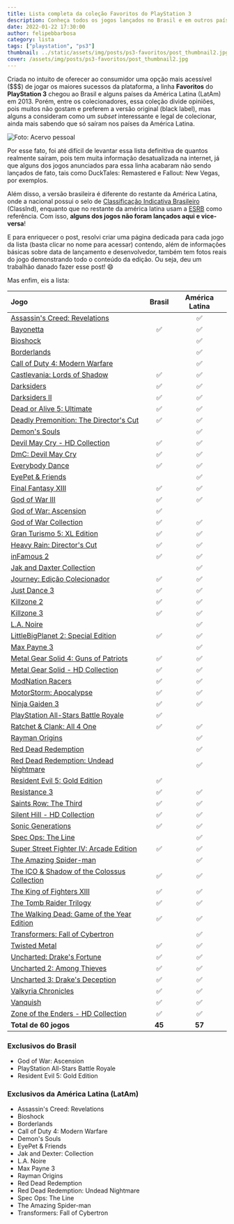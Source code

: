 ```yaml
---
title: Lista completa da coleção Favoritos do PlayStation 3
description: Conheça todos os jogos lançados no Brasil e em outros países da América Latina.
date: 2022-01-22 17:30:00
author: felipebbarbosa
category: lista
tags: ["playstation", "ps3"]
thumbnail: ../static/assets/img/posts/ps3-favoritos/post_thumbnail2.jpg
cover: /assets/img/posts/ps3-favoritos/post_thumbnail2.jpg
---
```


Criada no intuito de oferecer ao consumidor uma opção mais acessível ($$$) de jogar os maiores sucessos da plataforma, a linha **Favoritos** do **PlayStation 3** chegou ao Brasil e alguns países da América Latina (LatAm) em 2013. Porém, entre os colecionadores, essa coleção divide opiniões, pois muitos não gostam e preferem a versão original (black label), mas alguns a consideram como um *subset* interessante e legal de colecionar, ainda mais sabendo que só saíram nos países da América Latina.

![](/assets/img/posts/ps3-favoritos/favoritos.jpg "Foto: Acervo pessoal")

Por esse fato, foi até difícil de levantar essa lista definitiva de quantos realmente saíram, pois tem muita informação desatualizada na internet, já que alguns dos jogos anunciados para essa linha acabaram não sendo lançados de fato, tais como DuckTales: Remastered e Fallout: New Vegas, por exemplos.

Além disso, a versão brasileira é diferente do restante da América Latina, onde a nacional possui o selo de [Classificação Indicativa Brasileiro](https://www.gov.br/mj/pt-br/assuntos/seus-direitos/classificacao-1) (ClassInd), enquanto que no restante da américa latina usam a [ESRB](https://www.esrb.org/) como referência. Com isso, **alguns dos jogos não foram lançados aqui e vice-versa**!

E para enriquecer o post, resolvi criar uma página dedicada para cada jogo da lista (basta clicar no nome para acessar) contendo, além de informações básicas sobre data de lançamento e desenvolvedor, também tem fotos reais do jogo demonstrando todo o conteúdo da edição. Ou seja, deu um trabalhão danado fazer esse post! :smile:

Mas enfim, eis a lista:

| Jogo                                                                                      |       Brasil       |   América Latina   |
| :---------------------------------------------------------------------------------------- | :----------------: | :----------------: |
| [Assassin's Creed: Revelations](/games/assassins-creed-revelations/)                      |                    | :white_check_mark: |
| [Bayonetta](/games/bayonetta/)                                                            | :white_check_mark: | :white_check_mark: |
| [Bioshock](/games/bioshock/)                                                              |                    | :white_check_mark: |
| [Borderlands](/games/borderlands/)                                                        |                    | :white_check_mark: |
| [Call of Duty 4: Modern Warfare](/games/call-of-duty-4-modern-warfare/)                   |                    | :white_check_mark: |
| [Castlevania: Lords of Shadow](/games/castlevania-lords-of-shadow/)                       | :white_check_mark: | :white_check_mark: |
| [Darksiders](/games/darksiders/)                                                          | :white_check_mark: | :white_check_mark: |
| [Darksiders II](/games/darksiders-2/)                                                     | :white_check_mark: | :white_check_mark: |
| [Dead or Alive 5: Ultimate](/games/dead-or-alive-5/)                                      | :white_check_mark: | :white_check_mark: |
| [Deadly Premonition: The Director's Cut](/games/deadly-premonition/)                      | :white_check_mark: | :white_check_mark: |
| [Demon's Souls](/games/demons-souls/)                                                     |                    | :white_check_mark: |
| [Devil May Cry - HD Collection](/games/devil-may-cry-collection/)                         | :white_check_mark: | :white_check_mark: |
| [DmC: Devil May Cry](/games/dmc-devil-may-cry/)                                           | :white_check_mark: | :white_check_mark: |
| [Everybody Dance](/games/everybody-dance/)                                                | :white_check_mark: | :white_check_mark: |
| [EyePet & Friends](/games/eyepet-friends/)                                                |                    | :white_check_mark: |
| [Final Fantasy XIII](/games/final-fantasy-xiii/)                                          | :white_check_mark: | :white_check_mark: |
| [God of War III](/games/god-of-war-3/)                                                    | :white_check_mark: | :white_check_mark: |
| [God of War: Ascension](/games/god-of-war-ascension/)                                     | :white_check_mark: |                    |
| [God of War Collection](/games/god-of-war-collection/)                                    | :white_check_mark: | :white_check_mark: |
| [Gran Turismo 5: XL Edition](/games/gran-turismo-5/)                                      | :white_check_mark: | :white_check_mark: |
| [Heavy Rain: Director's Cut](/games/heavy-rain/)                                          | :white_check_mark: | :white_check_mark: |
| [inFamous 2](/games/infamous-2/)                                                          | :white_check_mark: | :white_check_mark: |
| [Jak and Daxter Collection](/games/jak-and-dexter-collection/)                            |                    | :white_check_mark: |
| [Journey: Edição Colecionador](/games/journey/)                                           | :white_check_mark: | :white_check_mark: |
| [Just Dance 3](/games/just-dance-3/)                                                      | :white_check_mark: | :white_check_mark: |
| [Killzone 2](/games/killzone-2/)                                                          | :white_check_mark: | :white_check_mark: |
| [Killzone 3](/games/killzone-3/)                                                          | :white_check_mark: | :white_check_mark: |
| [L.A. Noire](/games/la-noire/)                                                            |                    | :white_check_mark: |
| [LittleBigPlanet 2: Special Edition](/games/little-big-planet-2/)                         | :white_check_mark: | :white_check_mark: |
| [Max Payne 3](/games/max-payne-3/)                                                        |                    | :white_check_mark: |
| [Metal Gear Solid 4: Guns of Patriots](/games/metal-gear-solid-4/)                        | :white_check_mark: | :white_check_mark: |
| [Metal Gear Solid - HD Collection](/games/metal-gear-solid-collection/)                   | :white_check_mark: | :white_check_mark: |
| [ModNation Racers](/games/modnation-racers/)                                              | :white_check_mark: | :white_check_mark: |
| [MotorStorm: Apocalypse](/games/motorstorm-apocalypse/)                                   | :white_check_mark: | :white_check_mark: |
| [Ninja Gaiden 3](/games/ninja-gaiden-3/)                                                  | :white_check_mark: | :white_check_mark: |
| [PlayStation All-Stars Battle Royale](/games/playstation-all-stars-battle-royale/)        | :white_check_mark: |                    |
| [Ratchet & Clank: All 4 One](/games/ratchet-clank-all-4-one/)                             | :white_check_mark: | :white_check_mark: |
| [Rayman Origins](/games/rayman-origins/)                                                  |                    | :white_check_mark: |
| [Red Dead Redemption](/games/red-dead-redemption/)                                        |                    | :white_check_mark: |
| [Red Dead Redemption: Undead Nightmare](/games/red-dead-redemption-undead-nightmare/)     |                    | :white_check_mark: |
| [Resident Evil 5: Gold Edition](/games/resident-evil-5/)                                  | :white_check_mark: |                    |
| [Resistance 3](/games/resistance-3/)                                                      | :white_check_mark: | :white_check_mark: |
| [Saints Row: The Third](/games/saints-row-the-third/)                                     | :white_check_mark: | :white_check_mark: |
| [Silent Hill - HD Collection](/games/silent-hill-collection/)                             | :white_check_mark: | :white_check_mark: |
| [Sonic Generations](/games/sonic-generations/)                                            | :white_check_mark: | :white_check_mark: |
| [Spec Ops: The Line](/games/spec-ops-the-line/)                                           |                    | :white_check_mark: |
| [Super Street Fighter IV: Arcade Edition](/games/street-fighter-iv/)                      | :white_check_mark: | :white_check_mark: |
| [The Amazing Spider-man](/games/the-amazing-spider-man/)                                  |                    | :white_check_mark: |
| [The ICO & Shadow of the Colossus Collection](/games/the-ico-shadow-colossus-collection/) | :white_check_mark: | :white_check_mark: |
| [The King of Fighters XIII](/games/the-king-of-fighters-xiii/)                            | :white_check_mark: | :white_check_mark: |
| [The Tomb Raider Trilogy](/games/tomb-raider-trilogy/)                                    | :white_check_mark: | :white_check_mark: |
| [The Walking Dead: Game of the Year Edition](/games/the-walking-dead/)                    | :white_check_mark: | :white_check_mark: |
| [Transformers: Fall of Cybertron](/games/transformers-fall-of-cybertron/)                 |                    | :white_check_mark: |
| [Twisted Metal](/games/twisted-metal/)                                                    | :white_check_mark: | :white_check_mark: |
| [Uncharted: Drake's Fortune](/games/uncharted/)                                           | :white_check_mark: | :white_check_mark: |
| [Uncharted 2: Among Thieves](/games/uncharted-2/)                                         | :white_check_mark: | :white_check_mark: |
| [Uncharted 3: Drake's Deception](/games/uncharted-3/)                                     | :white_check_mark: | :white_check_mark: |
| [Valkyria Chronicles](/games/valkyria-chronicles/)                                        | :white_check_mark: | :white_check_mark: |
| [Vanquish](/games/vanquish/)                                                              | :white_check_mark: | :white_check_mark: |
| [Zone of the Enders - HD Collection](/games/zone-of-the-enders-collection/)               | :white_check_mark: | :white_check_mark: |
| **Total de 60 jogos**                                                                     |       **45**       |       **57**       |

### Exclusivos do Brasil

- God of War: Ascension
- PlayStation All-Stars Battle Royale
- Resident Evil 5: Gold Edition

### Exclusivos da América Latina (LatAm)

- Assassin's Creed: Revelations
- Bioshock
- Borderlands
- Call of Duty 4: Modern Warfare
- Demon's Souls
- EyePet & Friends
- Jak and Dexter: Collection
- L.A. Noire
- Max Payne 3
- Rayman Origins
- Red Dead Redemption
- Red Dead Redemption: Undead Nightmare
- Spec Ops: The Line
- The Amazing Spider-man
- Transformers: Fall of Cybertron
